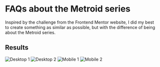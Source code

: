 # FAQs about the Metroid series

Inspired by the challenge from the Frontend Mentor website, I did my best to create something as similar as possible, but with the difference of being about the Metroid series.

## Results

![Desktop 1]('./prints-to-upload/desktop1.png')
![Desktop 2]('./prints-to-upload/desktop2.png')
![Mobile 1]('./prints-to-upload/mobile1.png')
![Mobile 2]('./prints-to-upload/mobile2.png')